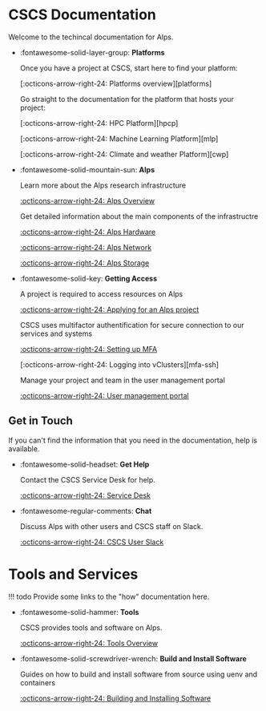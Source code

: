 # CSCS Documentation

Welcome to the techincal documentation for Alps.

<div class="grid cards" markdown>

-   :fontawesome-solid-layer-group: __Platforms__

    Once you have a project at CSCS, start here to find your platform:

    [:octicons-arrow-right-24: Platforms overview][platforms]

    Go straight to the documentation for the platform that hosts your project:

    [:octicons-arrow-right-24: HPC Platform][hpcp]

    [:octicons-arrow-right-24: Machine Learning Platform][mlp]

    [:octicons-arrow-right-24: Climate and weather Platform][cwp]

-   :fontawesome-solid-mountain-sun: __Alps__

    Learn more about the Alps research infrastructure

    [:octicons-arrow-right-24: Alps Overview](alps/index.md)

    Get detailed information about the main components of the infrastructre

    [:octicons-arrow-right-24: Alps Hardware](alps/hardware.md)

    [:octicons-arrow-right-24: Alps Network](alps/network.md)

    [:octicons-arrow-right-24: Alps Storage](alps/storage.md)


-   :fontawesome-solid-key: __Getting Access__

    A project is required to access resources on Alps

    [:octicons-arrow-right-24: Applying for an Alps project](https://www.cscs.ch/user-lab/applying-for-accounts)

    CSCS uses multifactor authentification for secure connection to our services and systems

    [:octicons-arrow-right-24: Setting up MFA](./access/mfa/index.md)

    [:octicons-arrow-right-24: Logging into vClusters][mfa-ssh]

    Manage your project and team in the user management portal

    [:octicons-arrow-right-24: User management portal](./access/ump.md)

</div>

## Get in Touch

If you can't find the information that you need in the documentation, help is available.

<div class="grid cards" markdown>

-   :fontawesome-solid-headset: __Get Help__

    Contact the CSCS Service Desk for help.

    [:octicons-arrow-right-24: Service Desk](https://jira.cscs.ch/plugins/servlet/desk)

-   :fontawesome-regular-comments: __Chat__

    Discuss Alps with other users and CSCS staff on Slack.

    [:octicons-arrow-right-24: CSCS User Slack](https://cscs-users.slack.com/)

</div>

# Tools and Services

!!! todo
    Provide some links to the "how" documentation here.

<div class="grid cards" markdown>

-   :fontawesome-solid-hammer: __Tools__

    CSCS provides tools and software on Alps.

    [:octicons-arrow-right-24: Tools Overview](tools/index.md)

-   :fontawesome-solid-screwdriver-wrench: __Build and Install Software__

    Guides on how to build and install software from source using uenv and containers

    [:octicons-arrow-right-24: Building and Installing Software](build-install/index.md)

</div>

